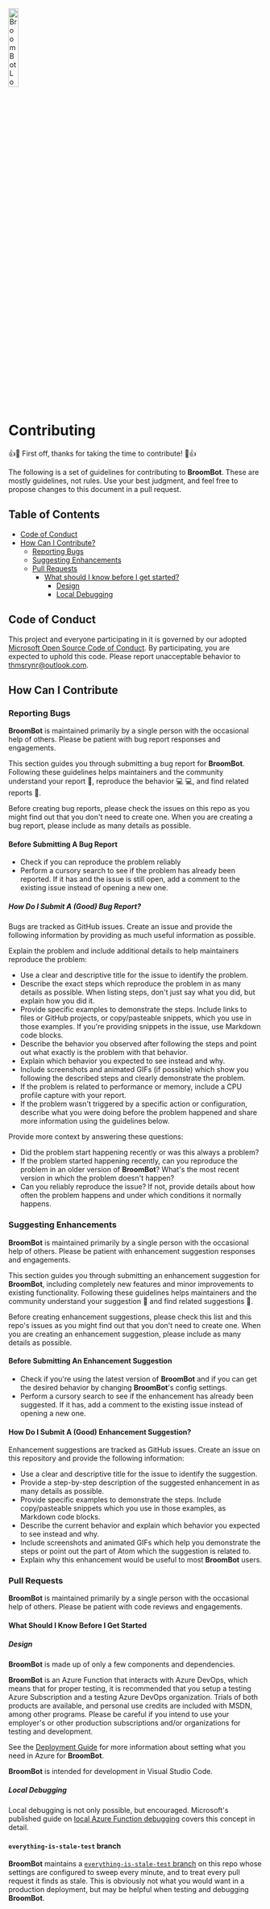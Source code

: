 <img src="img/broombot-text.png" alt="BroomBot Logo" width="20%"/>

# Contributing

👍🎉 First off, thanks for taking the time to contribute! 🎉👍

The following is a set of guidelines for contributing to **BroomBot**. These are mostly guidelines, not rules. Use your best judgment, and feel free to propose changes to this document in a pull request.

## Table of Contents

* [Code of Conduct](#code-of-conduct)
* [How Can I Contribute?](#how-can-i-contribute)
  * [Reporting Bugs](#reporting-bugs)
  * [Suggesting Enhancements](#suggesting-enhancements)
  * [Pull Requests](#pull-requests)
    * [What should I know before I get started?](#what-should-i-know-before-i-get-started)
      * [Design](#design)
      * [Local Debugging](#local-debugging)

## Code of Conduct

This project and everyone participating in it is governed by our adopted [Microsoft Open Source Code of Conduct](https://microsoft.github.io/codeofconduct/). By participating, you are expected to uphold this code. Please report unacceptable behavior to thmsrynr@outlook.com.

## How Can I Contribute

### Reporting Bugs

**BroomBot** is maintained primarily by a single person with the occasional help of others. Please be patient with bug report responses and engagements.

This section guides you through submitting a bug report for **BroomBot**. Following these guidelines helps maintainers and the community understand your report 📝, reproduce the behavior 💻 💻, and find related reports 🔎.

Before creating bug reports, please check the issues on this repo as you might find out that you don't need to create one. When you are creating a bug report, please include as many details as possible. 

#### Before Submitting A Bug Report

* Check if you can reproduce the problem reliably
* Perform a cursory search to see if the problem has already been reported. If it has and the issue is still open, add a comment to the existing issue instead of opening a new one.

##### How Do I Submit A (Good) Bug Report?

Bugs are tracked as GitHub issues. Create an issue and provide the following information by providing as much useful information as possible.

Explain the problem and include additional details to help maintainers reproduce the problem:

* Use a clear and descriptive title for the issue to identify the problem.
* Describe the exact steps which reproduce the problem in as many details as possible. When listing steps, don't just say what you did, but explain how you did it.
* Provide specific examples to demonstrate the steps. Include links to files or GitHub projects, or copy/pasteable snippets, which you use in those examples. If you're providing snippets in the issue, use Markdown code blocks.
* Describe the behavior you observed after following the steps and point out what exactly is the problem with that behavior.
* Explain which behavior you expected to see instead and why.
* Include screenshots and animated GIFs (if possible) which show you following the described steps and clearly demonstrate the problem.
* If the problem is related to performance or memory, include a CPU profile capture with your report.
* If the problem wasn't triggered by a specific action or configuration, describe what you were doing before the problem happened and share more information using the guidelines below.

Provide more context by answering these questions:

* Did the problem start happening recently or was this always a problem?
* If the problem started happening recently, can you reproduce the problem in an older version of **BroomBot**? What's the most recent version in which the problem doesn't happen?
* Can you reliably reproduce the issue? If not, provide details about how often the problem happens and under which conditions it normally happens.

### Suggesting Enhancements

**BroomBot** is maintained primarily by a single person with the occasional help of others. Please be patient with enhancement suggestion responses and engagements.

This section guides you through submitting an enhancement suggestion for **BroomBot**, including completely new features and minor improvements to existing functionality. Following these guidelines helps maintainers and the community understand your suggestion 📝 and find related suggestions 🔎.

Before creating enhancement suggestions, please check this list and this repo's issues as you might find out that you don't need to create one. When you are creating an enhancement suggestion, please include as many details as possible.

#### Before Submitting An Enhancement Suggestion

* Check if you're using the latest version of **BroomBot** and if you can get the desired behavior by changing **BroomBot**'s config settings.
* Perform a cursory search to see if the enhancement has already been suggested. If it has, add a comment to the existing issue instead of opening a new one.

#### How Do I Submit A (Good) Enhancement Suggestion?

Enhancement suggestions are tracked as GitHub issues. Create an issue on this repository and provide the following information:

* Use a clear and descriptive title for the issue to identify the suggestion.
* Provide a step-by-step description of the suggested enhancement in as many details as possible.
* Provide specific examples to demonstrate the steps. Include copy/pasteable snippets which you use in those examples, as Markdown code blocks.
* Describe the current behavior and explain which behavior you expected to see instead and why.
* Include screenshots and animated GIFs which help you demonstrate the steps or point out the part of Atom which the suggestion is related to.
* Explain why this enhancement would be useful to most **BroomBot** users.

### Pull Requests

**BroomBot** is maintained primarily by a single person with the occasional help of others. Please be patient with code reviews and engagements.

#### What Should I Know Before I Get Started

##### Design

**BroomBot** is made up of only a few components and dependencies.

**BroomBot** is an Azure Function that interacts with Azure DevOps, which means that for proper testing, it is recommended that you setup a testing Azure Subscription and a testing Azure DevOps organization. Trials of both products are available, and personal use credits are included with MSDN, among other programs. Please be careful if you intend to use your employer's or other production subscriptions and/or organizations for testing and development.

See the [Deployment Guide](/deployment.md) for more information about setting what you need in Azure for **BroomBot**.

**BroomBot** is intended for development in Visual Studio Code.

##### Local Debugging

Local debugging is not only possible, but encouraged. Microsoft's published guide on [local Azure Function debugging](https://docs.microsoft.com/en-us/azure/developer/javascript/tutorial/vscode-function-app-http-trigger/tutorial-vscode-serverless-node-test-local#:~:text=In%20Visual%20Studio%20Code%2C%20press%20F5%20to%20launch,to%20open%20the%20browser%20and%20run%20the%20function%3A) covers this concept in detail.

#### `everything-is-stale-test` branch

**BroomBot** maintains a [`everything-is-stale-test` branch](https://github.com/thomasrayner/BroomBot/tree/everything-is-stale-test) on this repo whose settings are configured to sweep every minute, and to treat every pull request it finds as stale. This is obviously not what you would want in a production deployment, but may be helpful when testing and debugging **BroomBot**.
